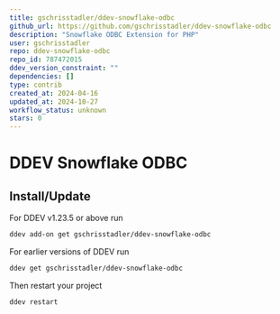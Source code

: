 ```yaml
---
title: gschrisstadler/ddev-snowflake-odbc
github_url: https://github.com/gschrisstadler/ddev-snowflake-odbc
description: "Snowflake ODBC Extension for PHP"
user: gschrisstadler
repo: ddev-snowflake-odbc
repo_id: 787472015
ddev_version_constraint: ""
dependencies: []
type: contrib
created_at: 2024-04-16
updated_at: 2024-10-27
workflow_status: unknown
stars: 0
---
```


# DDEV Snowflake ODBC

## Install/Update

For DDEV v1.23.5 or above run

```bash
ddev add-on get gschrisstadler/ddev-snowflake-odbc
```

For earlier versions of DDEV run

```bash
ddev get gschrisstadler/ddev-snowflake-odbc
```

Then restart your project

```bash
ddev restart
```
